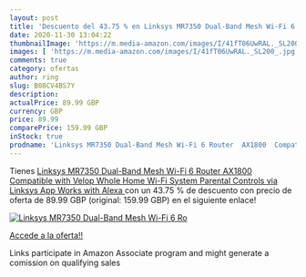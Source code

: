 ```yaml
---
layout: post
title: 'Descuento del 43.75 % en Linksys MR7350 Dual-Band Mesh Wi-Fi 6 Ro'
date: 2020-11-30 13:04:22
thumbnailImage: 'https://m.media-amazon.com/images/I/41fT06UwRAL._SL200_.jpg'
images: [ 'https://m.media-amazon.com/images/I/41fT06UwRAL._SL200_.jpg' ]
comments: true
category: ofertas
author: ring
slug: B08CV4BS7Y
description:
actualPrice: 89.99 GBP
currency: GBP
price: 89.99
comparePrice: 159.99 GBP
inStock: true
prodname: 'Linksys MR7350 Dual-Band Mesh Wi-Fi 6 Router  AX1800  Compatible with Velop Whole Home Wi-Fi System  Parental Controls via Linksys App  Works with Alexa '
---
```


Tienes [Linksys MR7350 Dual-Band Mesh Wi-Fi 6 Router  AX1800  Compatible with Velop Whole Home Wi-Fi System  Parental Controls via Linksys App  Works with Alexa ](https://www.amazon.co.uk/dp/B08CV4BS7Y/?tag=tolees0a-21) con un 43.75 % de descuento con precio de oferta de 89.99 GBP (original: 159.99 GBP) en el siguiente enlace!

[![Linksys MR7350 Dual-Band Mesh Wi-Fi 6 Ro](https://m.media-amazon.com/images/I/41fT06UwRAL._SL200_.jpg)](https://www.amazon.co.uk/dp/B08CV4BS7Y/?tag=tolees0a-21)

[Accede a la oferta!!](https://www.amazon.co.uk/dp/B08CV4BS7Y/?tag=tolees0a-21)

Links participate in Amazon Associate program and might generate a comission on qualifying sales


